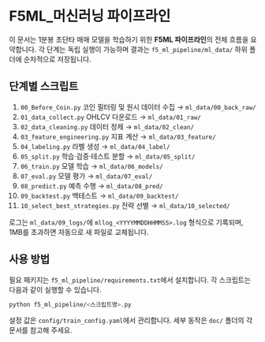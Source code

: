 # F5ML_머신러닝 파이프라인

이 문서는 1분봉 초단타 매매 모델을 학습하기 위한 **F5ML 파이프라인**의 전체 흐름을 요약합니다. 각 단계는 독립 실행이 가능하며 결과는 `f5_ml_pipeline/ml_data/` 하위 폴더에 순차적으로 저장됩니다.

## 단계별 스크립트

1. `00_Before_Coin.py` 코인 필터링 및 원시 데이터 수집 → `ml_data/00_back_raw/`
2. `01_data_collect.py` OHLCV 다운로드 → `ml_data/01_raw/`
3. `02_data_cleaning.py` 데이터 정제 → `ml_data/02_clean/`
4. `03_feature_engineering.py` 지표 계산 → `ml_data/03_feature/`
5. `04_labeling.py` 라벨 생성 → `ml_data/04_label/`
6. `05_split.py` 학습·검증·테스트 분할 → `ml_data/05_split/`
7. `06_train.py` 모델 학습 → `ml_data/06_models/`
8. `07_eval.py` 모델 평가 → `ml_data/07_eval/`
9. `08_predict.py` 예측 수행 → `ml_data/08_pred/`
10. `09_backtest.py` 백테스트 → `ml_data/09_backtest/`
11. `10_select_best_strategies.py` 전략 선별 → `ml_data/10_selected/`

로그는 `ml_data/09_logs/`에 `mllog_<YYYYMMDDHHMMSS>.log` 형식으로 기록되며, 1MB를 초과하면 자동으로 새 파일로 교체됩니다.

## 사용 방법

필요 패키지는 `f5_ml_pipeline/requirements.txt`에서 설치합니다. 각 스크립트는 다음과 같이 실행할 수 있습니다.

```bash
python f5_ml_pipeline/<스크립트명>.py
```

설정 값은 `config/train_config.yaml`에서 관리합니다. 세부 동작은 `doc/` 폴더의 각 문서를 참고해 주세요.
